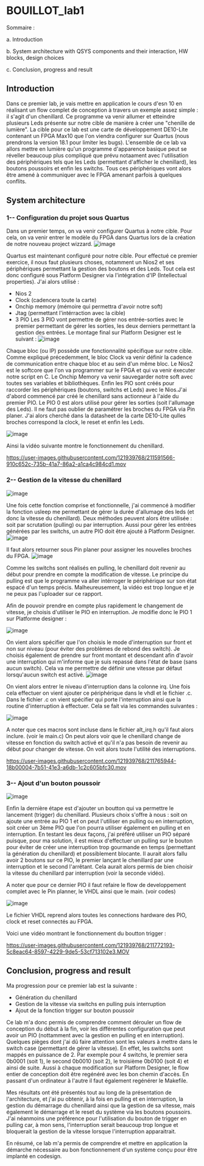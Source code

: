 # BOUILLOT_lab1

Sommaire :

a. Introduction

b. System architecture with QSYS components and their interaction, HW blocks, design choices

c. Conclusion, progress and result

## Introduction

Dans ce premier lab, je vais mettre en application le cours d'esn 10 en réalisant un flow complet de conception à travers un exemple assez
simple : il s'agit d'un chenillard. Ce programme va venir allumer et etteindre plusieurs Leds présente sur notre cible de manière à créer une
"chenille de lumière". La cible pour ce lab est une carte de développement DE10-Lite contenant un FPGA Max10 que l'on viendra configurer sur Quartus
(nous prendrons la version 18.1 pour limiter les bugs). L'ensemble de ce lab va allors mettre en lumière qu'un programme d'apparence basique peut se
réveller beaucoup plus compliqué que prévu notaament avec l'utilisation des périphériques tels que les Leds (permettant d'afficher le chenillard), 
les boutons poussoirs et enfin les switchs. Tous ces périphériques vont alors être amené à communiquer avec le FPGA amenant parfois à quelques conflits.

## System architecture
### 1-- Configuration du projet sous Quartus

Dans un premier temps, on va venir configurer Quartus à notre cible. Pour cela, on va venir entrer le modèle du FPGA dans Quartus lors de la création de 
notre nouveau project wizzard.
![image](https://user-images.githubusercontent.com/121939768/211576860-034593fd-edbd-4765-896f-a611ebca1268.png)

Quartus est maintenant configuré pour notre cible. Pour effectué ce premier exercice, il nous faut plusieurs choses, notamment un Nios2 et ses périphériques
permettant la gestion des boutons et des Leds. Tout cela est donc configuré sous Platform Designer via l'intégration d'IP (Intellectual properties). J'ai 
alors utilisé :
 - Nios 2
 - Clock (cadencera toute la carte)
 - Onchip memory (mémoire qui permettra d'avoir notre soft)
 - Jtag (permettant l'intérraction avec la cible)
 - 3 PIO
Les 3 PIO vont permettre de gérer nos entrée-sorties avec le premier permettant de gérer les sorties, les deux derniers permettant la gestion des entrées. 
Le montage final sur Platform Designer est le suivant :
![image](https://user-images.githubusercontent.com/121939768/211581020-386ebe2c-e44b-4f15-a099-31b3c6954899.png)

Chaque bloc (ou IP) possède une fonctionnalité spécifique sur notre cible. Comme expliqué précedemment, le bloc Clock va venir définir la cadence de communication entre chaque bloc et au sein d'un même bloc. Le Nios2 est le softcore que l'on va programmer sur le FPGA et qui va venir éxecuter notre script en C. Le Onchip Memory va venir sauvegarder notre soft avec toutes ses variables et bibliothèques. Enfin les PIO sont créés pour raccorder les périphériques (boutons, switchs et Leds) avec le Nios.J'ai d'abord commencé par créé le chenillard sans actionneur à l'aide du premier PIO. Le PIO 0 est alors utilisé pour gérer les sorties (soit l'allumage des Leds). 
Il ne faut pas oublier de paramétrer les broches du FPGA via Pin planer. J'ai alors cherché dans la datasheet de la carte DE10-Lite qulles broches correspond la clock, le reset et enfin les Leds.

![image](https://user-images.githubusercontent.com/121939768/211594484-83545a5f-690b-47a9-93b1-348d7c277c79.png)

Ainsi la vidéo suivante montre le fonctionnement du chenillard.

https://user-images.githubusercontent.com/121939768/211591566-910c652c-735b-41a7-86a2-a1ca4c984cd1.mov

### 2-- Gestion de la vitesse du chenillard

![image](https://user-images.githubusercontent.com/121939768/211847682-d80ade8b-1514-4c5f-a955-81068b2ee8e2.png)

Une fois cette fonction comprise et fonctionnelle, j'ai commencé à modifier la fonction usleep me permettant de gérer la durée d'allumage des leds 
(et donc la vitesse du chenillard). Deux méthodes peuvent alors être utilisée : soit par scrutation (pulling) ou par interruption. Aussi pour gérer les entrées générées par les switchs, un autre PIO doit être ajouté à Platform Designer.
![image](https://user-images.githubusercontent.com/121939768/211593754-cd00b4fa-7adb-49b5-9c71-c25246c9271e.png)

Il faut alors retourner sous Pin planer pour assigner les nouvelles broches du FPGA.
![image](https://user-images.githubusercontent.com/121939768/211594844-37b05c0d-f041-4e59-ba3a-fabdff8599e4.png)

Comme les switchs sont réalisés en pulling, le chenillard doit revenir au début pour prendre en compte la modification de vitesse. Le principe du pulling est que le programme va aller intérroger le périphérique sur son état espacé d'un temps précis. Malheureusement, la vidéo est trop longue et je ne peux pas l'uploader sur ce rapport.

Afin de pouvoir prendre en compte plus rapidement le changement de vitesse, je choisis d'utiliser le PIO en interruption. Je modifie donc le PIO 1 sur Platforme designer :

![image](https://user-images.githubusercontent.com/121939768/211602239-bb84ab33-87f2-4f0f-bbba-4f705a6b2997.png)

On vient alors spécifier que l'on choisis le mode d'interruption sur front et non sur niveau (pour éviter des problèmes de rebond des switch). Je choisis également de prendre sur front montant et descendant afin d'avoir une interruption qui m'informe que je suis repassé dans l'état de base (sans aucun switch). Cela va me permettre de définir une vitesse par défaut lorsqu'aucun switch est activé.
![image](https://user-images.githubusercontent.com/121939768/211602852-78ca8d5c-540b-491d-ba9e-bbcb7ba7754c.png)

On vient alors entrer le niveau d'interruption dans la colonne irq. Une fois cela effectuer on vient ajouter ce périphérique dans le vhdl et le fichier .c. Dans le fichier .c on vient spécifier qui porte l'interruption ainsi que la routine d'interruption à effectuer. Cela se fait via les commandes suivantes :

![image](https://user-images.githubusercontent.com/121939768/211603863-85401543-f2ba-4d3a-a6d9-10e692122a84.png)

A noter que ces macros sont incluse dans le fichier alt_irq.h qu'il faut alors inclure. (voir le main.c)
On peut alors voir que le chenillard change de vitesse en fonction du switch activé et qu'il n'a pas besoin de revenir au début pour changer de vitesse. On voit alors toute l'utilité des interruptions. 

https://user-images.githubusercontent.com/121939768/211765944-18b00004-7b51-41e3-a6db-1c2c605bfc30.mov

### 3-- Ajout d'un bouton poussoir

![image](https://user-images.githubusercontent.com/121939768/211847534-4094e2de-b75f-4b9d-a4d4-c0b5e9fcd8fa.png)

Enfin la dernière étape est d'ajouter un boutton qui va permettre le lancement (trigger) du chenillard. Plusieurs choix s'offre à nous : soit on ajoute une entrée au PIO 1 et on peut l'utiliser en pulling ou en interruption, soit créer un 3ème PIO que l'on pourra utiliser également en pulling et en interruption. En testant les deux façons, j'ai préféré utiliser un PIO séparé puisque, pour ma solution, il est mieux d'effectuer un pulling sur le bouton pour éviter de créer une interruption trop gourmande en temps (permettant la génération du chenillard) et possiblement blocante.
Il aurait alors fallu avoir 2 boutons sur ce PIO, le premier lançant le chenillard par une interruption et le second l'arrêtant. Cela aurait alors permis de bien choisir la vitesse du chenillard par interruption (voir la seconde vidéo).

A noter que pour ce dernier PIO il faut refaire le flow de developpement complet avec le Pin planner, le VHDL ainsi que le main. (voir codes)

![image](https://user-images.githubusercontent.com/121939768/211607119-547483a0-ce8a-444e-85ed-187f1bacc834.png)

Le fichier VHDL reprend alors toutes les connections hardware des PIO, clock et reset connectés au FPGA.

Voici une vidéo montrant le fonctionnement du boutton trigger :

https://user-images.githubusercontent.com/121939768/211772193-5c8eac64-8597-4229-9de5-53cf713102e3.MOV


## Conclusion, progress and result

Ma progression pour ce premier lab est la suivante :
 - Génération du chenillard
 - Gestion de la vitesse via switchs en pulling puis interruption
 - Ajout de la fonction trigger sur bouton poussoir

Ce lab m'a donc permis de comprendre comment dérouler un flow de conception du début à la fin, voir les différentes configuration que peut avoir un PIO (nottamment avec la gestion en pulling et en interruption). 
Quelques pièges dont j'ai dû faire attention sont les valeurs à mettre dans le switch case (permettant de gérer la vitesse). En effet, les switchs sont mappés en puissance de 2. Par exemple pour 4 switchs, le premier sera 0b0001 (soit 1), le second 0b0010 (soit 2), le troisième 0b0100 (soit 4) et ainsi de suite. 
Aussi à chaque modification sur Platform Designer, le flow entier de conception doit être regénéré avec les bon chemin d'accès. En passant d'un ordinateur à l'autre il faut également regénérer le Makefile.

Mes résultats ont été présentés tout au long de la présentation de l'architecture, et j'ai pu obtenir, à la fois en pulling et en interruption, la gestion du démarrage du chenillard ainsi que la gestion de sa vitesse, mais également le démarrage et le reset du système via les boutons poussoirs. J'ai néanmoins une préférence pour l'utilisation du bouton de trigger en pulling car, à mon sens, l'interruption serait beaucoup trop longue et bloquerait la gestion de la vitesse lorsque l'interruption apparaitrait.

En résumé, ce lab m'a permis de comprendre et mettre en application la démarche nécessaire au bon fonctionnement d'un système conçu pour être implanté en codesign.

